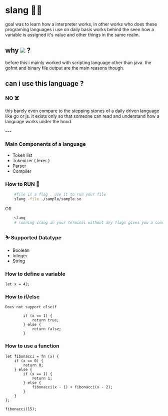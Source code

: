 # slang 🐕‍🦺

goal was to learn how a interpreter works,  in other works who does these programing languages i use on daily basis works behind the seen  how a variable is assigned it's value and other things in the same realm.

## why ![](https://golang.org/lib/godoc/images/go-logo-blue.svg) ?

before this i mainly worked with scripting language other than java. the gofmt and binary file output are the main reasons though.

## can i use this language ?

### NO ☠️

this barely even compare to the stepping stones of a daily driven language like go or js. it exists only so that someone can read and understand how a language works under the hood.

---<!-- markdownlint-capture -->

### Main Components of a language

- Token list
- Tokenizer ( lexer )
- Parser
- Compiler

### How to RUN 🎽

```bash
    #file is a flag , use it to run your file
    slang -file ./sample/sample.so
```
OR

```bash
    slang 
    # running slang in your terminal without any flags gives you a console to work with.
```

### ⛷️ Supported Datatype  

- Boolean
- Integer
- String

### How to define a variable
```
let x = 42;
```

### How to if/else 

    Does not support elseif

```
        if (x == 1) {
            return true;
        } else {
            return false;
        }
```

### How to use a function
```
let fibonacci = fn (x) {
    if (x == 0) {
        return 0;
    } else {
        if (x == 1) {
            return 1;
        } else {
            fibonacci(x - 1) + fibonacci(x - 2);
        }
    }
};

fibonacci(15);
```
